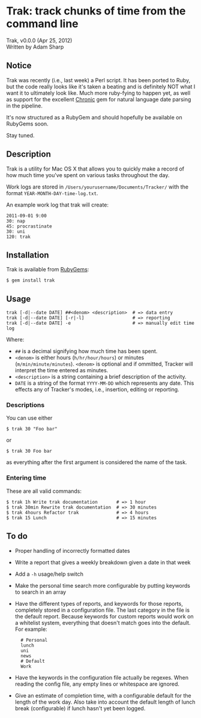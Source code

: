# Trak: track chunks of time from the command line

Trak, v0.0.0 (Apr 25, 2012)  
Written by Adam Sharp

## Notice

Trak was recently (i.e., last week) a Perl script. It has been ported to
Ruby, but the code really looks like it's taken a beating and is
definitely NOT what I want it to ultimately look like. Much more
ruby-fying to happen yet, as well as support for the excellent
[Chronic](https://github.com/mojombo/chronic) gem for natural language
date parsing in the pipeline.

It's now structured as a RubyGem and should hopefully be available on
RubyGems soon.

Stay tuned.

## Description

Trak is a utility for Mac OS X that allows you to quickly make a record
of how much time you've spent on various tasks throughout the day.

Work logs are stored in `/Users/yourusername/Documents/Tracker/` with
the format `YEAR-MONTH-DAY-time-log.txt`.

An example work log that trak will create:

    2011-09-01 9:00
    30: nap
    45: procrastinate
    30: uni
    120: trak

## Installation

Trak is available from [RubyGems](https://rubygems.org/gems/trak):

    $ gem install trak

## Usage

    trak [-d|--date DATE] ##<denom> <description>  # => data entry
    trak [-d|--date DATE] [-r|-l]                  # => reporting
    trak [-d|--date DATE] -e                       # => manually edit time log

Where:

* `##` is a decimal signifying how much time has been spent.
* `<denom>` is either hours (`h/hr/hour/hours`) or minutes
  (`m/min/minute/minutes`). `<denom>` is optional and if ommitted,
  Tracker will interpret the time entered as minutes.
* `<description>` is a string containing a brief description of the
  activity.
* `DATE` is a string of the format `YYYY-MM-DD` which represents any
  date. This effects any of Tracker's modes, i.e., insertion, editing or
  reporting.

### Descriptions

You can use either

    $ trak 30 "Foo bar"
    
or

    $ trak 30 Foo bar

as everything after the first argument is considered the name of the
task.

### Entering time

These are all valid commands:

    $ trak 1h Write trak documentation       # => 1 hour
    $ trak 30min Rewrite trak documentation  # => 30 minutes
    $ trak 4hours Refactor trak              # => 4 hours
    $ trak 15 Lunch                          # => 15 minutes

## To do

* Proper handling of incorrectly formatted dates
* Write a report that gives a weekly breakdown given a date in that week
* Add a `-h` usage/help switch
* Make the personal time search more configurable by putting keywords to
  search in an array
* Have the different types of reports, and keywords for those reports,
  completely stored in a configuration file. The last category in the
  file is the default report. Because keywords for custom reports would
  work on a whitelist system, everything that doesn't match goes into
  the default. For example:

        # Personal
        lunch
        uni
        news
        # Default
        Work

* Have the keywords in the configuration file actually be regexes. When
  reading the config file, any empty lines or whitespace are ignored.
* Give an estimate of completion time, with a configurable default for
  the length of the work day. Also take into account the default length
  of lunch break (configurable) if lunch hasn't yet been logged.
